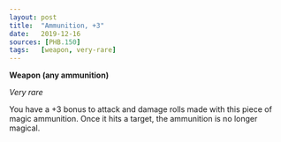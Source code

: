 ```yaml
---
layout: post
title:  "Ammunition, +3"
date:   2019-12-16
sources: [PHB.150]
tags:   [weapon, very-rare]
---
```


**Weapon (any ammunition)**

*Very rare*

You have a +3 bonus to attack and damage rolls made with this piece of magic ammunition. Once it hits a target, the ammunition is no longer magical.